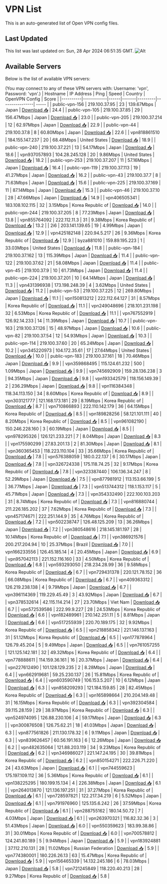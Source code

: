 # VPN List

This is an auto-generated list of Open VPN config files.

## Last Updated

This list was last updated on: Sun, 28 Apr 2024 06:51:35 GMT.
![Alt](https://repobeats.axiom.co/api/embed/186b98318ef1479477931607c1ad7d823f12451f.svg "Repobeats analytics image")

## Available Servers

Below is the list of available VPN servers:

(You may connect to any of these VPN servers with: Username: 'vpn', Password: 'vpn'.)
| Hostname | IP Address | Ping | Speed | Country | OpenVPN Config | Score |
|----------|------------|------|-------|---------|----------------| ----- |
| public-vpn-156 | 219.100.37.95 | 23 | 139.67Mbps | Japan | [Download 📥](./configs/server_0_JP.ovpn) | 24.4 |
| public-vpn-105 | 219.100.37.85 | 29 | 156.47Mbps | Japan | [Download 📥](./configs/server_1_JP.ovpn) | 23.0 |
| public-vpn-205 | 219.100.37.214 | 12 | 62.97Mbps | Japan | [Download 📥](./configs/server_2_JP.ovpn) | 22.9 |
| public-vpn-44 | 219.100.37.8 | 8 | 60.80Mbps | Japan | [Download 📥](./configs/server_3_JP.ovpn) | 22.6 |
| vpn818861510 | 184.155.147.237 | 20 | 68.48Mbps | United States | [Download 📥](./configs/server_4_US.ovpn) | 18.9 |
| public-vpn-240 | 219.100.37.221 | 13 | 54.17Mbps | Japan | [Download 📥](./configs/server_5_JP.ovpn) | 18.6 |
| vpn937057893 | 104.28.245.128 | 20 | 9.86Mbps | United States | [Download 📥](./configs/server_6_US.ovpn) | 18.2 |
| public-vpn-253 | 219.100.37.207 | 11 | 57.16Mbps | Japan | [Download 📥](./configs/server_7_JP.ovpn) | 16.4 |
| public-vpn-119 | 219.100.37.113 | 19 | 41.27Mbps | Japan | [Download 📥](./configs/server_8_JP.ovpn) | 16.2 |
| public-vpn-43 | 219.100.37.7 | 8 | 71.63Mbps | Japan | [Download 📥](./configs/server_9_JP.ovpn) | 15.6 |
| public-vpn-225 | 219.100.37.169 | 11 | 87.14Mbps | Japan | [Download 📥](./configs/server_10_JP.ovpn) | 15.3 |
| public-vpn-46 | 219.100.37.10 | 28 | 47.66Mbps | Japan | [Download 📥](./configs/server_11_JP.ovpn) | 14.9 |
| vpn406505341 | 183.108.102.115 | 32 | 3.15Mbps | Korea Republic of | [Download 📥](./configs/server_12_KR.ovpn) | 14.0 |
| public-vpn-244 | 219.100.37.205 | 8 | 77.23Mbps | Japan | [Download 📥](./configs/server_13_JP.ovpn) | 13.8 |
| vpn855764092 | 222.112.11.3 | 31 | 9.38Mbps | Korea Republic of | [Download 📥](./configs/server_14_KR.ovpn) | 13.2 |
| 2i6 | 203.141.139.65 | 19 | 4.99Mbps | Japan | [Download 📥](./configs/server_15_JP.ovpn) | 12.9 |
| vpn425182148 | 220.94.5.217 | 26 | 9.36Mbps | Korea Republic of | [Download 📥](./configs/server_16_KR.ovpn) | 12.9 |
| byza881010 | 159.89.195.223 | 1 | 33.03Mbps | United States | [Download 📥](./configs/server_17_US.ovpn) | 11.8 |
| public-vpn-184 | 219.100.37.162 | 13 | 115.39Mbps | Japan | [Download 📥](./configs/server_18_JP.ovpn) | 11.4 |
| public-vpn-122 | 219.100.37.62 | 21 | 58.08Mbps | Japan | [Download 📥](./configs/server_19_JP.ovpn) | 11.4 |
| public-vpn-45 | 219.100.37.9 | 10 | 61.73Mbps | Japan | [Download 📥](./configs/server_20_JP.ovpn) | 11.4 |
| public-vpn-224 | 219.100.37.201 | 10 | 64.14Mbps | Japan | [Download 📥](./configs/server_21_JP.ovpn) | 11.3 |
| vpn431396938 | 173.198.248.39 | 4 | 3.62Mbps | United States | [Download 📥](./configs/server_22_US.ovpn) | 11.2 |
| public-vpn-53 | 219.100.37.225 | 12 | 269.80Mbps | Japan | [Download 📥](./configs/server_23_JP.ovpn) | 11.1 |
| vpn150813212 | 222.112.64.127 | 31 | 8.57Mbps | Korea Republic of | [Download 📥](./configs/server_24_KR.ovpn) | 11.1 |
| vpn249048696 | 218.101.231.198 | 32 | 6.53Mbps | Korea Republic of | [Download 📥](./configs/server_25_KR.ovpn) | 11.1 |
| vpn767552919 | 126.92.14.233 | 14 | 11.39Mbps | Japan | [Download 📥](./configs/server_26_JP.ovpn) | 10.7 |
| public-vpn-163 | 219.100.37.126 | 15 | 48.97Mbps | Japan | [Download 📥](./configs/server_27_JP.ovpn) | 10.6 |
| public-vpn-82 | 219.100.37.54 | 12 | 54.93Mbps | Japan | [Download 📥](./configs/server_28_JP.ovpn) | 10.3 |
| public-vpn-114 | 219.100.37.60 | 20 | 65.24Mbps | Japan | [Download 📥](./configs/server_29_JP.ovpn) | 10.2 |
| vpn345220973 | 104.172.35.61 | 17 | 27.64Mbps | United States | [Download 📥](./configs/server_30_US.ovpn) | 10.0 |
| public-vpn-183 | 219.100.37.161 | 18 | 70.46Mbps | Japan | [Download 📥](./configs/server_31_JP.ovpn) | 9.9 |
| vpn359868495 | 115.124.61.232 | 500 | 1.09Mbps | Japan | [Download 📥](./configs/server_32_JP.ovpn) | 9.9 |
| vpn745692909 | 159.28.136.238 | 3 | 94.35Mbps | Japan | [Download 📥](./configs/server_33_JP.ovpn) | 9.8 |
| vpn193342579 | 118.156.149.39 | 2 | 236.29Mbps | Japan | [Download 📥](./configs/server_34_JP.ovpn) | 9.8 |
| vpn116384348 | 118.34.113.150 | 34 | 8.60Mbps | Korea Republic of | [Download 📥](./configs/server_35_KR.ovpn) | 8.9 |
| vpn303121777 | 121.168.173.181 | 29 | 8.19Mbps | Korea Republic of | [Download 📥](./configs/server_36_KR.ovpn) | 8.7 |
| vpn710866893 | 222.110.142.179 | 36 | 64.15Mbps | Korea Republic of | [Download 📥](./configs/server_37_KR.ovpn) | 8.5 |
| vpn189828256 | 58.121.101.111 | 40 | 8.20Mbps | Korea Republic of | [Download 📥](./configs/server_38_KR.ovpn) | 8.5 |
| vpn961082190 | 150.246.228.160 | 3 | 60.19Mbps | Japan | [Download 📥](./configs/server_39_JP.ovpn) | 8.5 |
| vpn978295326 | 126.121.233.221 | 7 | 8.04Mbps | Japan | [Download 📥](./configs/server_40_JP.ovpn) | 8.3 |
| vpn175590299 | 27.83.201.13 | 2 | 81.30Mbps | Japan | [Download 📥](./configs/server_41_JP.ovpn) | 8.1 |
| vpn360365453 | 118.223.110.104 | 33 | 35.66Mbps | Korea Republic of | [Download 📥](./configs/server_42_KR.ovpn) | 7.8 |
| vpn576388059 | 180.0.22.137 | 6 | 30.17Mbps | Japan | [Download 📥](./configs/server_43_JP.ovpn) | 7.8 |
| vpn326724338 | 175.118.74.25 | 32 | 9.17Mbps | Korea Republic of | [Download 📥](./configs/server_44_KR.ovpn) | 7.8 |
| vpn323387440 | 106.136.34.247 | 8 | 52.29Mbps | Japan | [Download 📥](./configs/server_45_JP.ovpn) | 7.5 |
| vpn877981912 | 113.153.66.199 | 5 | 36.77Mbps | Japan | [Download 📥](./configs/server_46_JP.ovpn) | 7.3 |
| vpn513744312 | 118.1.153.117 | 5 | 45.71Mbps | Japan | [Download 📥](./configs/server_47_JP.ovpn) | 7.3 |
| vpn354332490 | 222.100.103.203 | 31 | 8.74Mbps | Korea Republic of | [Download 📥](./configs/server_48_KR.ovpn) | 7.3 |
| vpn816880744 | 211.226.185.202 | 37 | 7.62Mbps | Korea Republic of | [Download 📥](./configs/server_49_KR.ovpn) | 7.3 |
| vpn457174671 | 222.251.144.9 | 35 | 4.76Mbps | Korea Republic of | [Download 📥](./configs/server_50_KR.ovpn) | 7.2 |
| vpn502238747 | 126.48.125.209 | 13 | 36.26Mbps | Japan | [Download 📥](./configs/server_51_JP.ovpn) | 7.2 |
| vpn380548616 | 218.145.181.197 | 28 | 10.14Mbps | Korea Republic of | [Download 📥](./configs/server_52_KR.ovpn) | 7.1 |
| vpn386921576 | 200.217.204.94 | 10 | 25.37Mbps | Brazil | [Download 📥](./configs/server_53_BR.ovpn) | 7.0 |
| vpn166233556 | 126.45.185.14 | 4 | 20.45Mbps | Japan | [Download 📥](./configs/server_54_JP.ovpn) | 6.9 |
| vpn957042113 | 221.152.116.160 | 33 | 4.50Mbps | Korea Republic of | [Download 📥](./configs/server_55_KR.ovpn) | 6.8 |
| vpn593293050 | 218.234.28.99 | 36 | 9.58Mbps | Korea Republic of | [Download 📥](./configs/server_56_KR.ovpn) | 6.7 |
| vpn729431378 | 220.121.78.152 | 36 | 66.08Mbps | Korea Republic of | [Download 📥](./configs/server_57_KR.ovpn) | 6.7 |
| vpn409363312 | 126.219.238.138 | 4 | 9.79Mbps | Japan | [Download 📥](./configs/server_58_JP.ovpn) | 6.7 |
| vpn396114369 | 119.229.45.49 | 3 | 43.92Mbps | Japan | [Download 📥](./configs/server_59_JP.ovpn) | 6.7 |
| vpn378532614 | 42.115.114.214 | 27 | 23.70Mbps | Viet Nam | [Download 📥](./configs/server_60_VN.ovpn) | 6.7 |
| vpn572539586 | 222.99.9.227 | 28 | 24.53Mbps | Korea Republic of | [Download 📥](./configs/server_61_KR.ovpn) | 6.6 |
| vpn182489961 | 210.142.251.11 | 5 | 8.81Mbps | Japan | [Download 📥](./configs/server_62_JP.ovpn) | 6.6 |
| vpn517255939 | 220.70.189.175 | 32 | 9.92Mbps | Korea Republic of | [Download 📥](./configs/server_63_KR.ovpn) | 6.5 |
| vpn218858342 | 221.146.137.163 | 31 | 51.12Mbps | Korea Republic of | [Download 📥](./configs/server_64_KR.ovpn) | 6.5 |
| vpn177878964 | 126.79.45.204 | 5 | 9.49Mbps | Japan | [Download 📥](./configs/server_65_JP.ovpn) | 6.5 |
| vpn761057255 | 121.125.142.181 | 32 | 49.32Mbps | Korea Republic of | [Download 📥](./configs/server_66_KR.ovpn) | 6.4 |
| vpn778888611 | 114.159.36.161 | 16 | 20.37Mbps | Japan | [Download 📥](./configs/server_67_JP.ovpn) | 6.4 |
| vpn227612490 | 101.128.129.235 | 2 | 8.28Mbps | Japan | [Download 📥](./configs/server_68_JP.ovpn) | 6.4 |
| vpn662919681 | 59.25.230.137 | 26 | 15.81Mbps | Korea Republic of | [Download 📥](./configs/server_69_KR.ovpn) | 6.4 |
| vpn603590749 | 106.153.5.207 | 10 | 6.12Mbps | Japan | [Download 📥](./configs/server_70_JP.ovpn) | 6.3 |
| vpn858209293 | 121.184.159.85 | 28 | 82.45Mbps | Korea Republic of | [Download 📥](./configs/server_71_KR.ovpn) | 6.3 |
| vpn165898664 | 210.204.149.48 | 31 | 16.15Mbps | Korea Republic of | [Download 📥](./configs/server_72_KR.ovpn) | 6.3 |
| vpn392304584 | 39.115.28.159 | 29 | 38.97Mbps | Korea Republic of | [Download 📥](./configs/server_73_KR.ovpn) | 6.3 |
| vpn524974095 | 126.88.230.106 | 4 | 59.17Mbps | Japan | [Download 📥](./configs/server_74_JP.ovpn) | 6.3 |
| vpn300876508 | 126.75.62.21 | 18 | 41.03Mbps | Japan | [Download 📥](./configs/server_75_JP.ovpn) | 6.3 |
| vpn877561826 | 211.130.178.32 | 6 | 9.11Mbps | Japan | [Download 📥](./configs/server_76_JP.ovpn) | 6.3 |
| vpn839626457 | 60.56.191.163 | 6 | 12.26Mbps | Japan | [Download 📥](./configs/server_77_JP.ovpn) | 6.2 |
| vpn482635064 | 121.88.203.119 | 34 | 9.23Mbps | Korea Republic of | [Download 📥](./configs/server_78_KR.ovpn) | 6.2 |
| vpn346986027 | 221.147.24.195 | 30 | 39.81Mbps | Korea Republic of | [Download 📥](./configs/server_79_KR.ovpn) | 6.2 |
| vpn850154271 | 222.226.71.220 | 24 | 43.63Mbps | Japan | [Download 📥](./configs/server_80_JP.ovpn) | 6.1 |
| vpn744559623 | 175.197.109.112 | 36 | 5.36Mbps | Korea Republic of | [Download 📥](./configs/server_81_KR.ovpn) | 6.1 |
| vpn138225295 | 180.199.15.134 | 4 | 226.38Mbps | Japan | [Download 📥](./configs/server_82_JP.ovpn) | 6.1 |
| vpn264013870 | 121.136.197.251 | 31 | 37.27Mbps | Korea Republic of | [Download 📥](./configs/server_83_KR.ovpn) | 6.1 |
| vpn728597821 | 122.217.34.219 | 6 | 5.52Mbps | Japan | [Download 📥](./configs/server_84_JP.ovpn) | 6.1 |
| vpn791976960 | 125.135.6.242 | 26 | 37.59Mbps | Korea Republic of | [Download 📥](./configs/server_85_KR.ovpn) | 6.1 |
| vpn288755162 | 180.14.50.72 | 7 | 4.03Mbps | Japan | [Download 📥](./configs/server_86_JP.ovpn) | 6.1 |
| vpn263970321 | 116.82.32.36 | 3 | 51.43Mbps | Japan | [Download 📥](./configs/server_87_JP.ovpn) | 6.0 |
| vpn550359623 | 183.99.38.86 | 31 | 30.01Mbps | Korea Republic of | [Download 📥](./configs/server_88_KR.ovpn) | 6.0 |
| vpn700578812 | 124.241.80.189 | 5 | 9.94Mbps | Japan | [Download 📥](./configs/server_89_JP.ovpn) | 5.9 |
| vpn183924881 | 37.112.210.131 | 28 | 11.02Mbps | Russian Federation | [Download 📥](./configs/server_90_RU.ovpn) | 5.9 |
| vpn774380001 | 180.226.26.13 | 63 | 15.47Mbps | Korea Republic of | [Download 📥](./configs/server_91_KR.ovpn) | 5.9 |
| vpn156465339 | 14.132.245.186 | 6 | 78.03Mbps | Japan | [Download 📥](./configs/server_92_JP.ovpn) | 5.8 |
| vpn721245849 | 118.220.40.213 | 28 | 9.27Mbps | Korea Republic of | [Download 📥](./configs/server_93_KR.ovpn) | 5.8 |
